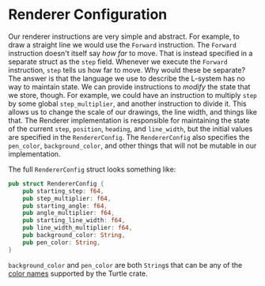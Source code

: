 # Renderer Configuration

Our renderer instructions are very simple and abstract. For example, to draw a straight line we would use the `Forward` instruction. The `Forward` instruction doesn't itself say _how far_ to move. That is instead specified in a separate struct as the `step` field. Whenever we execute the `Forward` instruction, `step` tells us how far to move. Why would these be separate? The answer is that the language we use to describe the L-system has no way to maintain state. We can provide instructions to _modify_ the state that we store, though. For example, we could have an instruction to multiply `step` by some global `step_multiplier`, and another instruction to divide it. This allows us to change the scale of our drawings, the line width, and things like that. The Renderer implementation is responsible for maintaining the state of the current `step`, `position`, `heading`, and `line_width`, but the initial values are specified in the `RendererConfig`. The `RendererConfig` also specifies the `pen_color`, `background_color`, and other things that will not be mutable in our implementation.

The full `RendererConfig` struct looks something like:

```rust
pub struct RendererConfig {
    pub starting_step: f64,
    pub step_multiplier: f64,
    pub starting_angle: f64,
    pub angle_multiplier: f64,
    pub starting_line_width: f64,
    pub line_width_multiplier: f64,
    pub background_color: String,
    pub pen_color: String,
}
```

`background_color` and `pen_color` are both `String`s that can be any of the [color names](https://docs.rs/turtle/1.0.0-rc.2/turtle/color/static.COLOR_NAMES.html) supported by the Turtle crate.
